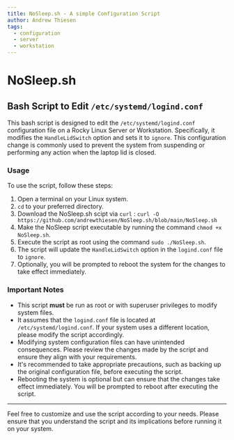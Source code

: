 ```yaml
---
title: NoSleep.sh - A simple Configuration Script
author: Andrew Thiesen
tags:
  - configuration
  - server
  - workstation
---
```


# NoSleep.sh

## Bash Script to Edit `/etc/systemd/logind.conf`

This bash script is designed to edit the `/etc/systemd/logind.conf` configuration file on a Rocky Linux Server or Workstation. Specifically, it modifies the `HandleLidSwitch` option and sets it to `ignore`. This configuration change is commonly used to prevent the system from suspending or performing any action when the laptop lid is closed.

### Usage

To use the script, follow these steps:

1.  Open a terminal on your Linux system.
2.  `cd` to your preferred directory.
3.  Download the NoSleep.sh scipt via `curl` : `curl -O https://github.com/andrewthiesen/NoSleep.sh/blob/main/NoSleep.sh`
4.  Make the NoSleep script executable by running the command `chmod +x NoSleep.sh`.
5.  Execute the script as root using the command `sudo ./NoSleep.sh`.
8.  The script will update the `HandleLidSwitch` option in the `logind.conf` file to `ignore`.
9.  Optionally, you will be prompted to reboot the system for the changes to take effect immediately.

### Important Notes

* This script **must** be run as root or with superuser privileges to modify system files.
* It assumes that the `logind.conf` file is located at `/etc/systemd/logind.conf`. If your system uses a different location, please modify the script accordingly.
* Modifying system configuration files can have unintended consequences. Please review the changes made by the script and ensure they align with your requirements.
* It's recommended to take appropriate precautions, such as backing up the original configuration file, before executing the script.
* Rebooting the system is optional but can ensure that the changes take effect immediately. You will be prompted to reboot after executing the script.

---

Feel free to customize and use the script according to your needs. Please ensure that you understand the script and its implications before running it on your system.
